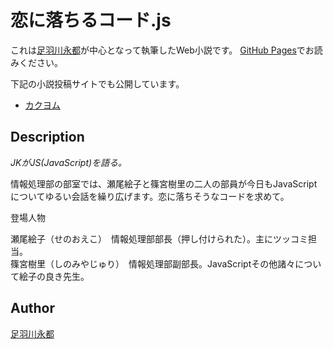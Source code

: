 恋に落ちるコード.js
===================

これは[足羽川永都](https://github.com/8amjp)が中心となって執筆したWeb小説です。
[GitHub Pages](https://8amjp.github.io/jk-meets-js/)でお読みください。

下記の小説投稿サイトでも公開しています。

* [カクヨム](https://kakuyomu.jp/works/1177354054881230272)

## Description

*JKがJS(JavaScript)を語る。*

情報処理部の部室では、瀬尾絵子と篠宮樹里の二人の部員が今日もJavaScriptについてゆるい会話を繰り広げます。恋に落ちそうなコードを求めて。

登場人物

瀬尾絵子（せのおえこ）　情報処理部部長（押し付けられた）。主にツッコミ担当。  
篠宮樹里（しのみやじゅり）　情報処理部副部長。JavaScriptその他諸々について絵子の良き先生。

## Author

[足羽川永都](https://github.com/8amjp)